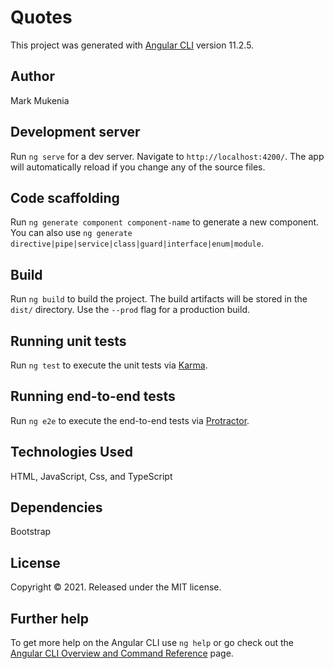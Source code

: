 # Quotes

This project was generated with [Angular CLI](https://github.com/angular/angular-cli) version 11.2.5.

## Author

Mark Mukenia

## Development server

Run `ng serve` for a dev server. Navigate to `http://localhost:4200/`. The app will automatically reload if you change any of the source files.

## Code scaffolding

Run `ng generate component component-name` to generate a new component. You can also use `ng generate directive|pipe|service|class|guard|interface|enum|module`.

## Build

Run `ng build` to build the project. The build artifacts will be stored in the `dist/` directory. Use the `--prod` flag for a production build.

## Running unit tests

Run `ng test` to execute the unit tests via [Karma](https://karma-runner.github.io).

## Running end-to-end tests

Run `ng e2e` to execute the end-to-end tests via [Protractor](http://www.protractortest.org/).

## Technologies Used

HTML, JavaScript, Css, and TypeScript

## Dependencies

Bootstrap

## License

Copyright © 2021. Released under the MIT license.

## Further help

To get more help on the Angular CLI use `ng help` or go check out the [Angular CLI Overview and Command Reference](https://angular.io/cli) page.
